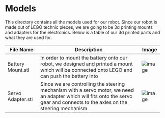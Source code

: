 Models
====

This directory contains all the models used for our robot. Since our robot is made out of LEGO technic pieces, we are going to be 3d printing mounts and adapters for the electronics. Below is a table of our 3d printed parts and what they are used for.

| File Name | Description | Image |
| ----------- | ----------- | ----------- |
| Battery Mount.stl | In order to mount the battery onto our robot, we designed and printed a mount which will be connected onto LEGO and can push the battery into | ![image](https://github.com/VedantGithub123/WRO-2023-FE/assets/112735969/b3c77631-9312-461a-8f27-3cfb16f4c5b8) |
| Servo Adapter.stl | Since we are controlling the steering mechanism with a servo motor, we need an adapter which will fits onto the servo gear and connects to the axles on the steering mechanism | ![image](https://github.com/VedantGithub123/WRO-2023-FE/assets/112735969/30b39a18-809c-4676-9ff8-7d240d31a4a0) |